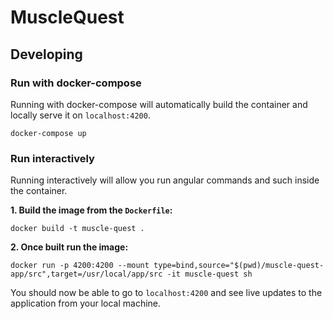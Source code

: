 # MuscleQuest

## Developing

### Run with docker-compose
Running with docker-compose will automatically build the container and locally serve it on `localhost:4200`.

```
docker-compose up
```

### Run interactively
Running interactively will allow you run angular commands and such inside the container.

**1. Build the image from the `Dockerfile`:**
```
docker build -t muscle-quest .
```

**2. Once built run the image:**
```
docker run -p 4200:4200 --mount type=bind,source="$(pwd)/muscle-quest-app/src",target=/usr/local/app/src -it muscle-quest sh
```

You should now be able to go to `localhost:4200` and see live updates to the application from your local machine.
